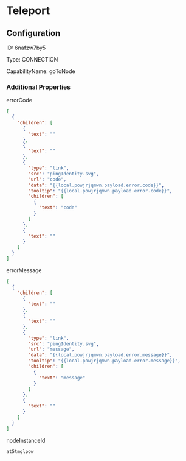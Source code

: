 # Teleport
## Configuration
ID:  6nafzw7by5

Type: CONNECTION 

CapabilityName: goToNode






### Additional Properties
errorCode
```json 
[
  {
    "children": [
      {
        "text": ""
      },
      {
        "text": ""
      },
      {
        "type": "link",
        "src": "pingIdentity.svg",
        "url": "code",
        "data": "{{local.powjrjqmwn.payload.error.code}}",
        "tooltip": "{{local.powjrjqmwn.payload.error.code}}",
        "children": [
          {
            "text": "code"
          }
        ]
      },
      {
        "text": ""
      }
    ]
  }
]
```


errorMessage
```json 
[
  {
    "children": [
      {
        "text": ""
      },
      {
        "text": ""
      },
      {
        "type": "link",
        "src": "pingIdentity.svg",
        "url": "message",
        "data": "{{local.powjrjqmwn.payload.error.message}}",
        "tooltip": "{{local.powjrjqmwn.payload.error.message}}",
        "children": [
          {
            "text": "message"
          }
        ]
      },
      {
        "text": ""
      }
    ]
  }
]
```


nodeInstanceId
```string 
at5tmglpow
```




